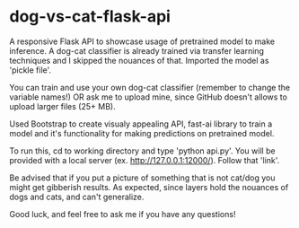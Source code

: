 # dog-vs-cat-flask-api



A responsive Flask API to showcase usage of pretrained model to make inference. A dog-cat classifier is already trained via transfer learning techniques and I skipped the nouances of that. Imported the model as 'pickle file'.

You can train and use your own dog-cat classifier (remember to change the variable names!) OR ask me to upload mine, since GitHub doesn't allows to upload larger files (25+ MB). 

Used Bootstrap to create visualy appealing API, fast-ai library to train a model and it's functionality for making predictions on pretrained model. 

To run this, cd to working directory and type 'python api.py'. You will be provided with a local server (ex. http://127.0.0.1:12000/). Follow that 'link'.

Be advised that if you put a picture of something that is not cat/dog you might get gibberish results. As expected, since layers hold the nouances of dogs and cats, and can't generalize.

Good luck, and feel free to ask me if you have any questions!
